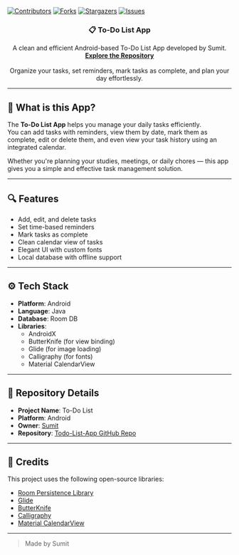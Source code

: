 [![Contributors][contributors-shield]][contributors-url]
[![Forks][forks-shield]][forks-url]
[![Stargazers][stars-shield]][stars-url]
[![Issues][issues-shield]][issues-url]

[contributors-shield]: https://img.shields.io/github/contributors/sumitprakash61/Todo-List-App?style=flat-square
[contributors-url]: https://github.com/sumitprakash61/Todo-List-App/graphs/contributors
[forks-shield]: https://img.shields.io/github/forks/sumitprakash61/Todo-List-App?style=flat-square
[forks-url]: https://github.com/sumitprakash61/Todo-List-App/network/members
[stars-shield]: https://img.shields.io/github/stars/sumitprakash61/Todo-List-App?color=red&style=flat-square
[stars-url]: https://github.com/sumitprakash61/Todo-List-App/stargazers
[issues-shield]: https://img.shields.io/github/issues/sumitprakash61/Todo-List-App?color=orange&style=flat-square
[issues-url]: https://github.com/sumitprakash61/Todo-List-App/issues


<h3 align="center" style="text-align:center">📋 To-Do List App</h3>

<p align="center">
  A clean and efficient Android-based To-Do List App developed by Sumit.
  <br />
  <a href="https://github.com/sumitprakash61/Todo-List-App"><strong>Explore the Repository</strong></a>
  <br /><br />
  Organize your tasks, set reminders, mark tasks as complete, and plan your day effortlessly.
</p>

---

## 📝 What is this App?

The **To-Do List App** helps you manage your daily tasks efficiently.  
You can add tasks with reminders, view them by date, mark them as complete, edit or delete them, and even view your task history using an integrated calendar.

Whether you're planning your studies, meetings, or daily chores — this app gives you a simple and effective task management solution.

---

## 🔍 Features

- Add, edit, and delete tasks  
- Set time-based reminders  
- Mark tasks as complete  
- Clean calendar view of tasks  
- Elegant UI with custom fonts  
- Local database with offline support  

---

## ⚙️ Tech Stack

- **Platform**: Android  
- **Language**: Java  
- **Database**: Room DB  
- **Libraries**:  
  - AndroidX  
  - ButterKnife (for view binding)  
  - Glide (for image loading)  
  - Calligraphy (for fonts)  
  - Material CalendarView  

---

## 📂 Repository Details

- **Project Name**: To-Do List  
- **Platform**: Android  
- **Owner**: [Sumit](https://github.com/sumitprakash61)  
- **Repository**: [Todo-List-App GitHub Repo](https://github.com/sumitprakash61/Todo-List-App)  

---

## 🙏 Credits

This project uses the following open-source libraries:

- [Room Persistence Library](https://developer.android.com/jetpack/androidx/releases/room)  
- [Glide](https://github.com/bumptech/glide)  
- [ButterKnife](https://github.com/JakeWharton/butterknife)  
- [Calligraphy](https://github.com/chrisjenx/Calligraphy)  
- [Material CalendarView](https://github.com/prolificinteractive/material-calendarview)  

---

> Made by Sumit

